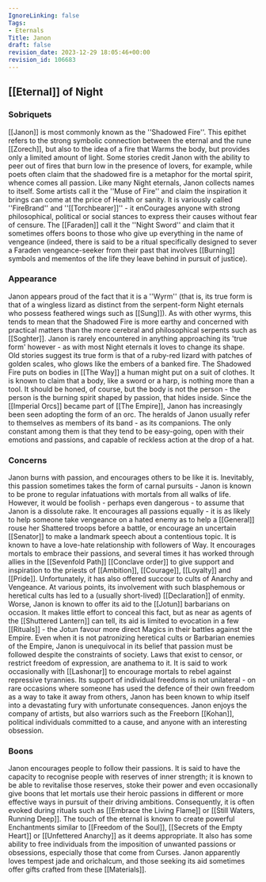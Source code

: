 ```yaml
---
IgnoreLinking: false
Tags:
- Eternals
Title: Janon
draft: false
revision_date: 2023-12-29 18:05:46+00:00
revision_id: 106683
---
```


## [[Eternal]] of Night
### Sobriquets
[[Janon]] is most commonly known as the ''Shadowed Fire''. This epithet refers to the strong symbolic connection between the eternal and the rune [[Zorech]], but also to the idea of a fire that Warms the body, but provides only a limited amount of light. Some stories credit Janon with the ability to peer out of fires that burn low in the presence of lovers, for example, while poets often claim that the shadowed fire is a metaphor for the mortal spirit, whence comes all passion.
Like many Night eternals, Janon collects names to itself. Some artists call it the ''Muse of Fire'' and claim the inspiration it brings can come at the price of Health or sanity. It is variously called ''FireBrand'' and ''[[Torchbearer]]'' - it enCourages anyone with strong philosophical, political or social stances to express their causes without fear of censure.
The [[Faraden]] call it the ''Night Sword'' and claim that it sometimes offers boons to those who give up everything in the name of vengeance (indeed, there is said to be a ritual specifically designed to sever a Faraden vengeance-seeker from their past that involves [[Burning]] symbols and mementos of the life they leave behind in pursuit of justice).
### Appearance
Janon appears proud of the fact that it is a ''Wyrm'' (that is, its true form is that of a wingless lizard as distinct from the serpent-form Night eternals who possess feathered wings such as [[Sung]]). As with other wyrms, this tends to mean that the Shadowed Fire is more earthy and concerned with practical matters than the more cerebral and philosophical serpents such as [[Soghter]]. Janon is rarely encountered in anything approaching its 'true form' however - as with most Night eternals it loves to change its shape. Old stories suggest its true form is that of a ruby-red lizard with patches of golden scales, who glows like the embers of a banked fire.
The Shadowed Fire puts on bodies in [[The Way]] a human might put on a suit of clothes. It is known to claim that a body, like a sword or a harp, is nothing more than a tool. It should be honed, of course, but the body is not the person - the person is the burning spirit shaped by passion, that hides inside. Since the [[Imperial Orcs]] became part of [[The Empire]], Janon has increasingly been seen adopting the form of an orc.
The heralds of Janon usually refer to themselves as members of its band - as its companions. The only constant among them is that they tend to be easy-going, open with their emotions and passions, and capable of reckless action at the drop of a hat.
### Concerns
Janon burns with passion, and encourages others to be like it is. Inevitably, this passion sometimes takes the form of carnal pursuits - Janon is known to be prone to regular infatuations with mortals from all walks of life. However, it would be foolish - perhaps even dangerous - to assume that Janon is a dissolute rake. It encourages all passions equally - it is as likely to help someone take vengeance on a hated enemy as to help a [[General]] rouse her Shattered troops before a battle, or encourage an uncertain [[Senator]] to make a landmark speech about a contentious topic.
It is known to have a love-hate relationship with followers of Way. It encourages mortals to embrace their passions, and several times it has worked through allies in the [[Sevenfold Path]] [[Conclave order]] to give support and inspiration to the priests of [[Ambition]], [[Courage]], [[Loyalty]] and [[Pride]]. Unfortunately, it has also offered succour to cults of Anarchy and Vengeance. At various points, its involvement with such blasphemous or heretical cults has led to a (usually short-lived) [[Declaration]] of enmity. 
Worse, Janon is known to offer its aid to the [[Jotun]] barbarians on occasion. It makes little effort to conceal this fact, but as near as agents of the [[Shuttered Lantern]] can tell, its aid is limited to evocation in a few [[Rituals]] - the Jotun favour more direct Magics in their battles against the Empire.
Even when it is not patronizing heretical cults or Barbarian enemies of the Empire, Janon is unequivocal in its belief that passion must be followed despite the constraints of society. Laws that exist to censor, or restrict freedom of expression, are anathema to it. It is said to work occasionally with [[Lashonar]] to encourage mortals to rebel against repressive tyrannies. Its support of individual freedoms is not unilateral - on rare occasions where someone has used the defence of their own freedom as a way to take it away from others, Janon has been known to whip itself into a devastating fury with unfortunate consequences. 
Janon enjoys the company of artists, but also warriors such as the Freeborn [[Kohan]], political individuals committed to a cause, and anyone with an interesting obsession.
### Boons
Janon encourages people to follow their passions. It is said to have the capacity to recognise people with reserves of inner strength; it is known to be able to revitalise those reserves, stoke their power and even occasionally give boons that let mortals use their heroic passions in different or more effective ways in pursuit of their driving ambitions. Consequently, it is often evoked during rituals such as [[Embrace the Living Flame]] or [[Still Waters, Running Deep]].
The touch of the eternal is known to create powerful Enchantments similar to [[Freedom of the Soul]], [[Secrets of the Empty Heart]] or [[Unfettered Anarchy]] as it deems appropriate. It also has some ability to free individuals from the imposition of unwanted passions or obsessions, especially those that come from Curses.
Janon apparently loves tempest jade and  orichalcum, and those seeking its aid sometimes offer gifts crafted from these [[Materials]].